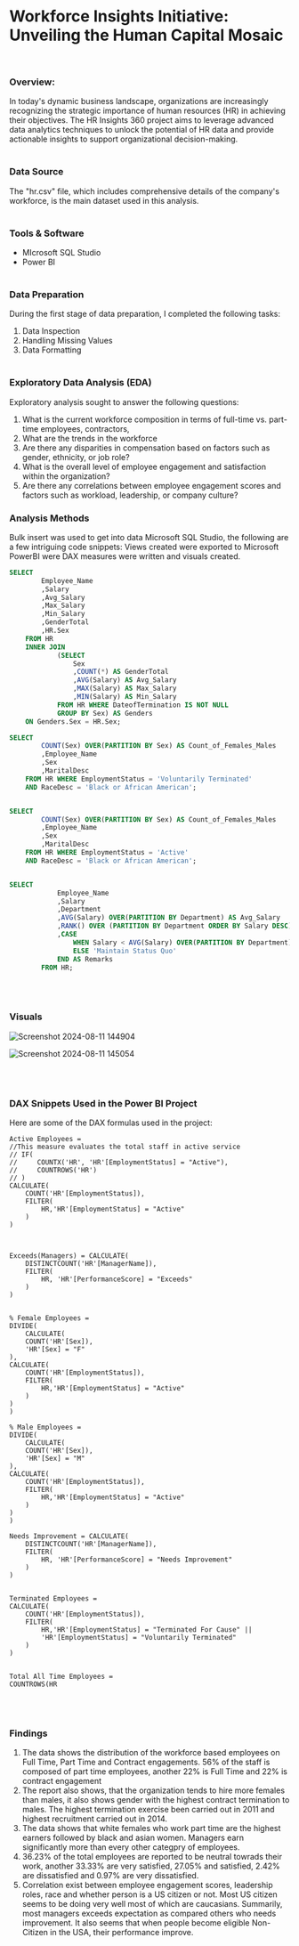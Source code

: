 # Workforce Insights Initiative: Unveiling the Human Capital Mosaic <br/><br/>
### Overview: 
In today's dynamic business landscape, organizations are increasingly recognizing the strategic importance of human resources (HR) in achieving their objectives. The HR Insights 360 project aims to leverage advanced data analytics techniques to unlock the potential of HR data and provide actionable insights to support organizational decision-making.
 <br/><br/>

### Data Source
The "hr.csv" file, which includes comprehensive details of the company's workforce, is the main dataset used in this analysis.
<br/><br/>

### Tools & Software
-  MIcrosoft SQL Studio
-  Power BI
<br/><br/>

### Data Preparation
During the first stage of data preparation, I completed the following tasks:
1.  Data Inspection
2.  Handling Missing Values
3.  Data Formatting
<br/><br/>

### Exploratory Data Analysis (EDA)
Exploratory analysis sought to answer the following questions:
1. What is the current workforce composition in terms of full-time vs. part-time employees, contractors, 
2. What are the trends in the workforce
3. Are there any disparities in compensation based on factors such as gender, ethnicity, or job role?
4. What is the overall level of employee engagement and satisfaction within the organization?
5. Are there any correlations between employee engagement scores and factors such as workload, leadership, or company culture?

### Analysis Methods
Bulk insert was used to get into data Microsoft SQL Studio, the following are a few intriguing code snippets: Views created were exported to Microsoft PowerBI were DAX measures were written and visuals created.
~~~ SQL
SELECT 
		Employee_Name 
		,Salary
		,Avg_Salary
		,Max_Salary
		,Min_Salary
		,GenderTotal
		,HR.Sex
	FROM HR
	INNER JOIN
			(SELECT 
				Sex
				,COUNT(*) AS GenderTotal
				,AVG(Salary) AS Avg_Salary
				,MAX(Salary) AS Max_Salary
				,MIN(Salary) AS Min_Salary
			FROM HR WHERE DateofTermination IS NOT NULL
			GROUP BY Sex) AS Genders
	ON Genders.Sex = HR.Sex;

SELECT 
		COUNT(Sex) OVER(PARTITION BY Sex) AS Count_of_Females_Males
		,Employee_Name
		,Sex
		,MaritalDesc
	FROM HR WHERE EmploymentStatus = 'Voluntarily Terminated' 
	AND RaceDesc = 'Black or African American';


SELECT 
		COUNT(Sex) OVER(PARTITION BY Sex) AS Count_of_Females_Males
		,Employee_Name
		,Sex
		,MaritalDesc
	FROM HR WHERE EmploymentStatus = 'Active' 
	AND RaceDesc = 'Black or African American';


SELECT
			Employee_Name
			,Salary
			,Department
			,AVG(Salary) OVER(PARTITION BY Department) AS Avg_Salary
			,RANK() OVER (PARTITION BY Department ORDER BY Salary DESC) AS High_Earners
			,CASE
				WHEN Salary < AVG(Salary) OVER(PARTITION BY Department) THEN 'Due for Promotion'
				ELSE 'Maintain Status Quo'
			END AS Remarks
		FROM HR;	

~~~

<br/><br/>
### Visuals
![Screenshot 2024-08-11 144904](https://github.com/user-attachments/assets/285d86ab-4478-458a-93ac-7f3298728544)

![Screenshot 2024-08-11 145054](https://github.com/user-attachments/assets/876fae58-49f1-4ce8-b506-afed57fccf1b)


<br/><br/>
### DAX Snippets Used in the Power BI Project

Here are some of the DAX formulas used in the project:

```dax
Active Employees = 
//This measure evaluates the total staff in active service
// IF(
//     COUNTX('HR', 'HR'[EmploymentStatus] = "Active"),
//     COUNTROWS('HR')
// )
CALCULATE(
    COUNT('HR'[EmploymentStatus]),
    FILTER(
        HR,'HR'[EmploymentStatus] = "Active"
    )
)



Exceeds(Managers) = CALCULATE(
    DISTINCTCOUNT('HR'[ManagerName]),
    FILTER(
        HR, 'HR'[PerformanceScore] = "Exceeds"
    )
)


% Female Employees = 
DIVIDE(
    CALCULATE(
    COUNT('HR'[Sex]),
    'HR'[Sex] = "F"
),
CALCULATE(
    COUNT('HR'[EmploymentStatus]),
    FILTER(
        HR,'HR'[EmploymentStatus] = "Active"
    )
)
)

% Male Employees = 
DIVIDE(
    CALCULATE(
    COUNT('HR'[Sex]),
    'HR'[Sex] = "M"
),
CALCULATE(
    COUNT('HR'[EmploymentStatus]),
    FILTER(
        HR,'HR'[EmploymentStatus] = "Active"
    )
)
)

Needs Improvement = CALCULATE(
    DISTINCTCOUNT('HR'[ManagerName]),
    FILTER(
        HR, 'HR'[PerformanceScore] = "Needs Improvement"
    )
)


Terminated Employees = 
CALCULATE(
    COUNT('HR'[EmploymentStatus]),
    FILTER(
        HR,'HR'[EmploymentStatus] = "Terminated For Cause" ||
        'HR'[EmploymentStatus] = "Voluntarily Terminated"
    )
)


Total All Time Employees = 
COUNTROWS(HR

```
<br/><br/>
### Findings
1. The data shows the distribution of the workforce based employees on Full Time, Part Time and Contract engagements. 56% of the staff is composed of part time employees, another 22% is Full Time and 22% is contract engagement
2. The report also shows, that the organization tends to hire more females than males, it also shows gender with the highest contract termination to males. The highest termination exercise been carried out in 2011 and highest recruitment carried out in 2014.
3. The data shows that white females who work part time are the highest earners followed by black and asian women. Managers earn significantly more than every other categpry of employees.
4. 36.23% of the total employees are reported to be neutral towrads their work, another 33.33% are very satisfied, 27.05% and satisfied, 2.42% are dissatisfied and 0.97% are very dissatisfied.
5. Correlation exist between employee engagement scores, leadership roles, race and whether person is a US citizen or not. Most US citizen seems to be doing very well most of which are caucasians. Summarily, most managers exceeds expectation as compared others who needs improvement. It also seems that when people become eligible Non-Citizen in the USA, their performance improve.



